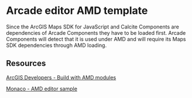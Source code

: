 # Arcade editor AMD template

Since the ArcGIS Maps SDK for JavaScript and Calcite Components are dependencies of Arcade Components they have to be loaded first. Arcade Components will detect that it is used under AMD and will require its Maps SDK dependencies through AMD loading.

## Resources

[ArcGIS Developers - Build with AMD modules](http://developers.arcgis.com/javascript/latest/amd-build/)

[Monaco - AMD editor sample](https://github.com/microsoft/monaco-editor/blob/main/samples/browser-amd-editor/index.html)
